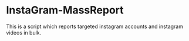 # InstaGram-MassReport
This is a script which reports targeted instagram accounts and instagram videos in bulk. 
